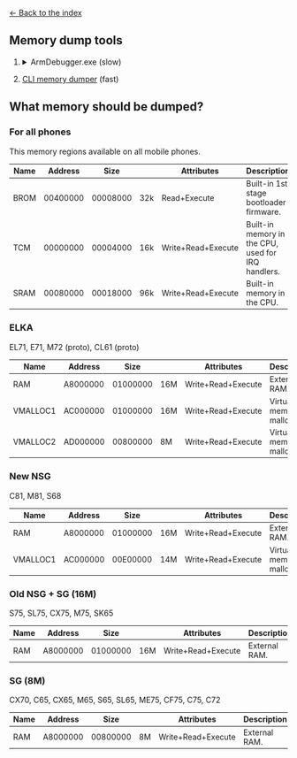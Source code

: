 [← Back to the index](./index.md)

## Memory dump tools

1. <details>
        <summary>ArmDebugger.exe (slow)</summary>


      ### This can be done using [ArmDebugger.exe](./arm-debugger.md).

      - Open context menu on hex view window
      - File -> Save to file  

        <img src="img/memory-dump.png" alt="" />
    </details>

2. [CLI memory dumper](https://github.com/siemens-mobile-hacks/siemens-memory-dumper) (fast)

## What memory should be dumped?

### For all phones
This memory regions available on all mobile phones.

| Name | Address  | Size     |      | Attributes         | Description                                              |
|------|----------|----------|------|--------------------|----------------------------------------------------------|
| BROM | 00400000 | 00008000 | 32k  | Read+Execute       | Built-in 1st stage bootloader firmware. |
| TCM  | 00000000 | 00004000 | 16k  | Write+Read+Execute | Built-in memory in the CPU, used for IRQ handlers.       |
| SRAM | 00080000 | 00018000 | 96k  | Write+Read+Execute | Built-in memory in the CPU.                              |

### ELKA
EL71, E71, M72 (proto), CL61 (proto)

| Name     | Address  | Size     |      | Attributes         | Description                  |
|----------|----------|----------|------|--------------------|------------------------------|
| RAM      | A8000000 | 01000000 | 16M  | Write+Read+Execute | External RAM.                |
| VMALLOC1 | AC000000 | 01000000 | 16M  | Write+Read+Execute | Virtual memory for malloc(). |
| VMALLOC2 | AD000000 | 00800000 | 8M   | Write+Read+Execute | Virtual memory for malloc(). |

### New NSG
C81, M81, S68

| Name     | Address  | Size     |     | Attributes         | Description                  |
|----------|----------|----------|-----|--------------------|------------------------------|
| RAM      | A8000000 | 01000000 | 16M | Write+Read+Execute | External RAM.                |
| VMALLOC1 | AC000000 | 00E00000 | 14M | Write+Read+Execute | Virtual memory for malloc(). |

### Old NSG + SG (16M)
S75, SL75, CX75, M75, SK65

| Name | Address  | Size     |     | Attributes         | Description   |
|------|----------|----------|-----|--------------------|---------------|
| RAM  | A8000000 | 01000000 | 16M | Write+Read+Execute | External RAM. |

### SG (8M)
CX70, C65, CX65, M65, S65, SL65, ME75, CF75, C75, C72

| Name | Address  | Size     |    | Attributes         | Description   |
|------|----------|----------|----|--------------------|---------------|
| RAM  | A8000000 | 00800000 | 8M | Write+Read+Execute | External RAM. |
